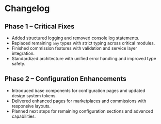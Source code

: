 # Changelog

## Phase 1 – Critical Fixes
- Added structured logging and removed console log statements.
- Replaced remaining `any` types with strict typing across critical modules.
- Finished commission features with validation and service layer integration.
- Standardized architecture with unified error handling and improved type safety.

## Phase 2 – Configuration Enhancements
- Introduced base components for configuration pages and updated design system tokens.
- Delivered enhanced pages for marketplaces and commissions with responsive layouts.
- Planned next steps for remaining configuration sections and advanced capabilities.

